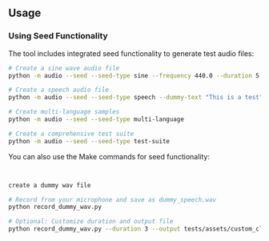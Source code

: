 ## Usage

### Using Seed Functionality

The tool includes integrated seed functionality to generate test audio files:

```bash
# Create a sine wave audio file
python -m audio --seed --seed-type sine --frequency 440.0 --duration 5.0

# Create a speech audio file
python -m audio --seed --seed-type speech --dummy-text "This is a test"

# Create multi-language samples
python -m audio --seed --seed-type multi-language

# Create a comprehensive test suite
python -m audio --seed --seed-type test-suite
```

You can also use the Make commands for seed functionality:

```bash


create a dummy wav file

# Record from your microphone and save as dummy_speech.wav
python record_dummy_wav.py

# Optional: Customize duration and output file
python record_dummy_wav.py --duration 3 --output tests/assets/custom_clip.wav

```


